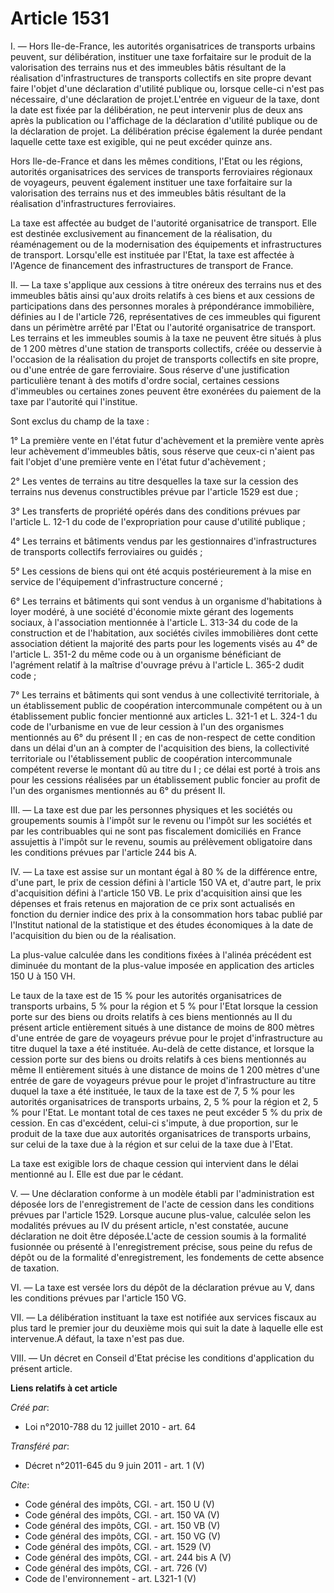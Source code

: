 # Article 1531

I. ― Hors Ile-de-France, les autorités organisatrices de transports urbains peuvent, sur délibération, instituer une taxe
forfaitaire sur le produit de la valorisation des terrains nus et des immeubles bâtis résultant de la réalisation
d'infrastructures de transports collectifs en site propre devant faire l'objet d'une déclaration d'utilité publique ou,
lorsque celle-ci n'est pas nécessaire, d'une déclaration de projet.L'entrée en vigueur de la taxe, dont la date est fixée par
la délibération, ne peut intervenir plus de deux ans après la publication ou l'affichage de la déclaration d'utilité publique
ou de la déclaration de projet. La délibération précise également la durée pendant laquelle cette taxe est exigible, qui ne
peut excéder quinze ans. 

Hors Ile-de-France et dans les mêmes conditions, l'Etat ou les régions, autorités organisatrices des services de transports
ferroviaires régionaux de voyageurs, peuvent également instituer une taxe forfaitaire sur la valorisation des terrains nus et
des immeubles bâtis résultant de la réalisation d'infrastructures ferroviaires. 

La taxe est affectée au budget de l'autorité organisatrice de transport. Elle est destinée exclusivement au financement de la
réalisation, du réaménagement ou de la modernisation des équipements et infrastructures de transport. Lorsqu'elle est
instituée par l'Etat, la taxe est affectée à l'Agence de financement des infrastructures de transport de France. 

II. ― La taxe s'applique aux cessions à titre onéreux des terrains nus et des immeubles bâtis ainsi qu'aux droits relatifs à
ces biens et aux cessions de participations dans des personnes morales à prépondérance immobilière, définies au I de
l'article 726, représentatives de ces immeubles qui figurent dans un périmètre arrêté par l'Etat ou l'autorité organisatrice
de transport. Les terrains et les immeubles soumis à la taxe ne peuvent être situés à plus de 1 200 mètres d'une station de
transports collectifs, créée ou desservie à l'occasion de la réalisation du projet de transports collectifs en site propre,
ou d'une entrée de gare ferroviaire. Sous réserve d'une justification particulière tenant à des motifs d'ordre social,
certaines cessions d'immeubles ou certaines zones peuvent être exonérées du paiement de la taxe par l'autorité qui
l'institue. 

Sont exclus du champ de la taxe : 

1° La première vente en l'état futur d'achèvement et la première vente après leur achèvement d'immeubles bâtis, sous réserve
que ceux-ci n'aient pas fait l'objet d'une première vente en l'état futur d'achèvement ; 

2° Les ventes de terrains au titre desquelles la taxe sur la cession des terrains nus devenus constructibles prévue par
l'article 1529 est due ; 

3° Les transferts de propriété opérés dans des conditions prévues par l'article L. 12-1 du code de l'expropriation pour cause
d'utilité publique ; 

4° Les terrains et bâtiments vendus par les gestionnaires d'infrastructures de transports collectifs ferroviaires ou
guidés ; 

5° Les cessions de biens qui ont été acquis postérieurement à la mise en service de l'équipement d'infrastructure concerné ; 

6° Les terrains et bâtiments qui sont vendus à un organisme d'habitations à loyer modéré, à une société d'économie mixte
gérant des logements sociaux, à l'association mentionnée à l'article L. 313-34 du code de la construction et de l'habitation,
aux sociétés civiles immobilières dont cette association détient la majorité des parts pour les logements visés au 4° de
l'article L. 351-2 du même code ou à un organisme bénéficiant de l'agrément relatif à la maîtrise d'ouvrage prévu à l'article
L. 365-2 dudit code ; 

7° Les terrains et bâtiments qui sont vendus à une collectivité territoriale, à un établissement public de coopération
intercommunale compétent ou à un établissement public foncier mentionné aux articles L. 321-1 et L. 324-1 du code de
l'urbanisme en vue de leur cession à l'un des organismes mentionnés au 6° du présent II ; en cas de non-respect de cette
condition dans un délai d'un an à compter de l'acquisition des biens, la collectivité territoriale ou l'établissement public
de coopération intercommunale compétent reverse le montant dû au titre du I ; ce délai est porté à trois ans pour les
cessions réalisées par un établissement public foncier au profit de l'un des organismes mentionnés au 6° du présent II. 

III. ― La taxe est due par les personnes physiques et les sociétés ou groupements soumis à l'impôt sur le revenu ou l'impôt
sur les sociétés et par les contribuables qui ne sont pas fiscalement domiciliés en France assujettis à l'impôt sur le
revenu, soumis au prélèvement obligatoire dans les conditions prévues par l'article 244 bis A. 

IV. ― La taxe est assise sur un montant égal à 80 % de la différence entre, d'une part, le prix de cession défini à l'article
150 VA et, d'autre part, le prix d'acquisition défini à l'article 150 VB. Le prix d'acquisition ainsi que les dépenses et
frais retenus en majoration de ce prix sont actualisés en fonction du dernier indice des prix à la consommation hors tabac
publié par l'Institut national de la statistique et des études économiques à la date de l'acquisition du bien ou de la
réalisation. 

La plus-value calculée dans les conditions fixées à l'alinéa précédent est diminuée du montant de la plus-value imposée en
application des articles 150 U à 150 VH. 

Le taux de la taxe est de 15 % pour les autorités organisatrices de transports urbains, 5 % pour la région et 5 % pour l'Etat
lorsque la cession porte sur des biens ou droits relatifs à ces biens mentionnés au II du présent article entièrement situés
à une distance de moins de 800 mètres d'une entrée de gare de voyageurs prévue pour le projet d'infrastructure au titre
duquel la taxe a été instituée. Au-delà de cette distance, et lorsque la cession porte sur des biens ou droits relatifs à ces
biens mentionnés au même II entièrement situés à une distance de moins de 1 200 mètres d'une entrée de gare de voyageurs
prévue pour le projet d'infrastructure au titre duquel la taxe a été instituée, le taux de la taxe est de 7, 5 % pour les
autorités organisatrices de transports urbains, 2, 5 % pour la région et 2, 5 % pour l'Etat. Le montant total de ces taxes ne
peut excéder 5 % du prix de cession. En cas d'excédent, celui-ci s'impute, à due proportion, sur le produit de la taxe due
aux autorités organisatrices de transports urbains, sur celui de la taxe due à la région et sur celui de la taxe due à
l'Etat. 

La taxe est exigible lors de chaque cession qui intervient dans le délai mentionné au I. Elle est due par le cédant.

V. ― Une déclaration conforme à un modèle établi par l'administration est déposée lors de l'enregistrement de l'acte de
cession dans les conditions prévues par l'article 1529. Lorsque aucune plus-value, calculée selon les modalités prévues au IV
du présent article, n'est constatée, aucune déclaration ne doit être déposée.L'acte de cession soumis à la formalité
fusionnée ou présenté à l'enregistrement précise, sous peine du refus de dépôt ou de la formalité d'enregistrement, les
fondements de cette absence de taxation. 

VI. ― La taxe est versée lors du dépôt de la déclaration prévue au V, dans les conditions prévues par l'article 150 VG. 

VII. ― La délibération instituant la taxe est notifiée aux services fiscaux au plus tard le premier jour du deuxième mois qui
suit la date à laquelle elle est intervenue.A défaut, la taxe n'est pas due. 

VIII. ― Un décret en Conseil d'Etat précise les conditions d'application du présent article.

**Liens relatifs à cet article**

_Créé par_:

  - Loi n°2010-788 du 12 juillet 2010 - art. 64

_Transféré par_:

  - Décret n°2011-645 du 9 juin 2011 - art. 1 (V)

_Cite_:

  - Code général des impôts, CGI. - art. 150 U (V)
  - Code général des impôts, CGI. - art. 150 VA (V)
  - Code général des impôts, CGI. - art. 150 VB (V)
  - Code général des impôts, CGI. - art. 150 VG (V)
  - Code général des impôts, CGI. - art. 1529 (V)
  - Code général des impôts, CGI. - art. 244 bis A (V)
  - Code général des impôts, CGI. - art. 726 (V)
  - Code de l'environnement - art. L321-1 (V)
